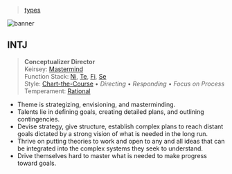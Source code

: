 > [types](../)

![banner](/mbti/photos/banner.png)

## INTJ

> **Conceptualizer Director**  
> Keirsey: [Mastermind](/mbti/keirsey/intj)  
> Function Stack:
> [Ni](/mbti/functions/ni),
> [Te](/mbti/functions/te),
> [Fi](/mbti/functions/fi),
> [Se](/mbti/functions/se)  
> Style: [Chart-the-Course](/mbti/styles/chart-the-course) &bull;
> _Directing_ &bull; _Responding_ &bull; _Focus on Process_  
> Temperament: [Rational](/mbti/temperaments/rationals)  

* Theme is strategizing, envisioning, and masterminding.
* Talents lie in defining goals, creating detailed plans, and outlining contingencies.
* Devise strategy, give structure, establish complex plans to reach distant goals dictated by a strong vision of what is needed in the long run.
* Thrive on putting theories to work and open to any and all ideas that can be integrated into the complex systems they seek to understand.
* Drive themselves hard to master what is needed to make progress toward goals.
